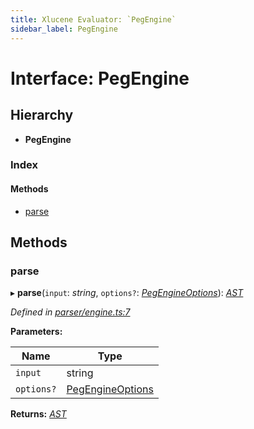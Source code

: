 ```yaml
---
title: Xlucene Evaluator: `PegEngine`
sidebar_label: PegEngine
---
```


# Interface: PegEngine

## Hierarchy

* **PegEngine**

### Index

#### Methods

* [parse](pegengine.md#parse)

## Methods

###  parse

▸ **parse**(`input`: *string*, `options?`: *[PegEngineOptions](pegengineoptions.md)*): *[AST](../overview.md#ast)*

*Defined in [parser/engine.ts:7](https://github.com/terascope/teraslice/blob/9dc0f8b8/packages/xlucene-evaluator/src/parser/engine.ts#L7)*

**Parameters:**

Name | Type |
------ | ------ |
`input` | string |
`options?` | [PegEngineOptions](pegengineoptions.md) |

**Returns:** *[AST](../overview.md#ast)*

